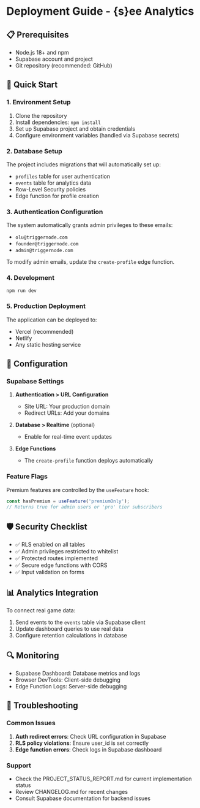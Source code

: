 
# Deployment Guide - {s}ee Analytics

## 📋 Prerequisites
- Node.js 18+ and npm
- Supabase account and project
- Git repository (recommended: GitHub)

## 🚀 Quick Start

### 1. Environment Setup
1. Clone the repository
2. Install dependencies: `npm install`
3. Set up Supabase project and obtain credentials
4. Configure environment variables (handled via Supabase secrets)

### 2. Database Setup
The project includes migrations that will automatically set up:
- `profiles` table for user authentication
- `events` table for analytics data
- Row-Level Security policies
- Edge function for profile creation

### 3. Authentication Configuration
The system automatically grants admin privileges to these emails:
- `olu@triggernode.com`
- `founder@triggernode.com`
- `admin@triggernode.com`

To modify admin emails, update the `create-profile` edge function.

### 4. Development
```bash
npm run dev
```

### 5. Production Deployment
The application can be deployed to:
- Vercel (recommended)
- Netlify
- Any static hosting service

## 🔧 Configuration

### Supabase Settings
1. **Authentication > URL Configuration**
   - Site URL: Your production domain
   - Redirect URLs: Add your domains

2. **Database > Realtime** (optional)
   - Enable for real-time event updates

3. **Edge Functions**
   - The `create-profile` function deploys automatically

### Feature Flags
Premium features are controlled by the `useFeature` hook:
```typescript
const hasPremium = useFeature('premiumOnly');
// Returns true for admin users or 'pro' tier subscribers
```

## 🛡️ Security Checklist
- ✅ RLS enabled on all tables
- ✅ Admin privileges restricted to whitelist
- ✅ Protected routes implemented
- ✅ Secure edge functions with CORS
- ✅ Input validation on forms

## 📊 Analytics Integration
To connect real game data:
1. Send events to the `events` table via Supabase client
2. Update dashboard queries to use real data
3. Configure retention calculations in database

## 🔍 Monitoring
- Supabase Dashboard: Database metrics and logs
- Browser DevTools: Client-side debugging
- Edge Function Logs: Server-side debugging

## 🚨 Troubleshooting

### Common Issues
1. **Auth redirect errors**: Check URL configuration in Supabase
2. **RLS policy violations**: Ensure user_id is set correctly
3. **Edge function errors**: Check logs in Supabase dashboard

### Support
- Check the PROJECT_STATUS_REPORT.md for current implementation status
- Review CHANGELOG.md for recent changes
- Consult Supabase documentation for backend issues
